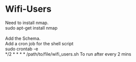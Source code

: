# Wifi-Users
Need to  install nmap.
<br>sudo apt-get install nmap
<br><br>
Add the Schema.
<br>
Add a cron job for the shell script
<br>
sudo crontab -e
<br>
*/2 * * * * /path/to/file/wifi_users.sh
<t> To run after every 2 mins
